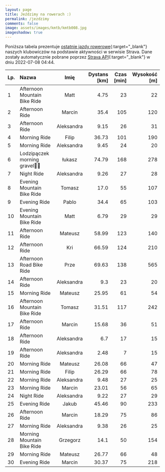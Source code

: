 ```yaml
---
layout: page
title: Jeździmy na rowerach :)
permalink: /jezdzimy
comments: false
image: assets/images/kmtb/kmtb008.jpg
imageshadow: true
---
```


Poniższa tabela prezentuje [ostatnie jazdy rowerowe](https://www.strava.com/clubs/336381){:target="_blank"} naszych klubowiczów na podstawie aktywności w serwisie Strava. Dane zostały automatycznie pobrane poprzez [Strava API](https://developers.strava.com/docs/reference/#api-Clubs-getClubActivitiesById){:target="_blank"} w dniu 2022-07-08 04:44.

Lp. | Nazwa | Imię | Dystans [km] | Czas [min] | Wysokość [m]
:--- | :--- | :---: | ---: | ---: | ---:
1|Afternoon Mountain Bike Ride|Matt|4.75|23|22
2|Afternoon Ride|Marcin|35.4|105|120
3|Afternoon Ride|Aleksandra|9.15|26|31
4|Morning Ride|Filip|36.73|101|190
5|Morning Ride|Aleksandra|9.45|24|20
6|Lodzipączek morning gravel🍦🧁|łukasz|74.79|168|278
7|Night Ride|Aleksandra|9.26|27|28
8|Evening Mountain Bike Ride|Tomasz|17.0|55|107
9|Evening Ride|Pablo|34.4|65|103
10|Evening Mountain Bike Ride|Matt|6.79|29|29
11|Afternoon Ride|Mateusz|58.99|123|140
12|Afternoon Ride|Kri|66.59|124|210
13|Afternoon Road Bike Ride|Prze|69.63|138|565
14|Afternoon Ride|Aleksandra|9.3|23|20
15|Morning Ride|Mateusz|25.95|61|54
16|Afternoon Mountain Bike Ride|Tomasz|31.51|117|242
17|Afternoon Ride|Marcin|15.68|36|51
18|Afternoon Ride|Aleksandra|6.7|17|15
19|Afternoon Ride|Aleksandra|2.48|7|15
20|Morning Ride|Mateusz|26.08|66|47
21|Morning Ride|Filip|26.29|66|78
22|Morning Ride|Aleksandra|9.48|27|25
23|Morning Ride|Marcin|23.01|56|65
24|Night Ride|Aleksandra|9.22|27|29
25|Evening Ride|Jakub|45.46|90|233
26|Afternoon Ride|Marcin|18.29|75|86
27|Morning Ride|Aleksandra|9.38|26|25
28|Morning Mountain Bike Ride|Grzegorz|14.1|50|154
29|Morning Ride|Mateusz|26.77|66|48
30|Evening Ride|Marcin|30.37|75|218
